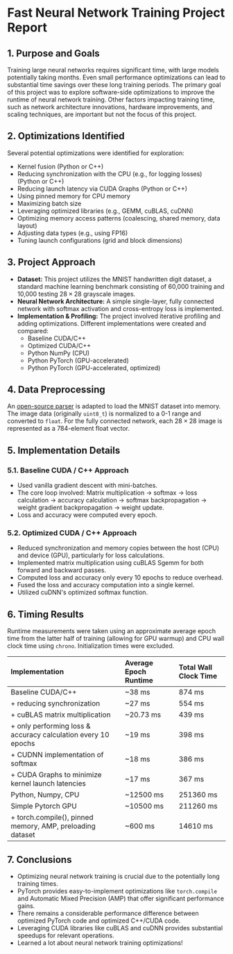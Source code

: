 # Fast Neural Network Training Project Report

## 1. Purpose and Goals

Training large neural networks requires significant time, with large models potentially taking months. Even small performance optimizations can lead to substantial time savings over these long training periods. The primary goal of this project was to explore software-side optimizations to improve the runtime of neural network training. Other factors impacting training time, such as network architecture innovations, hardware improvements, and scaling techniques, are important but not the focus of this project.

## 2. Optimizations Identified

Several potential optimizations were identified for exploration:

* Kernel fusion (Python or C++)
* Reducing synchronization with the CPU (e.g., for logging losses) (Python or C++)
* Reducing launch latency via CUDA Graphs (Python or C++)
* Using pinned memory for CPU memory
* Maximizing batch size
* Leveraging optimized libraries (e.g., GEMM, cuBLAS, cuDNN)
* Optimizing memory access patterns (coalescing, shared memory, data layout)
* Adjusting data types (e.g., using FP16)
* Tuning launch configurations (grid and block dimensions)

## 3. Project Approach

* **Dataset:** This project utilizes the MNIST handwritten digit dataset, a standard machine learning benchmark consisting of 60,000 training and 10,000 testing $28\times28$ grayscale images.
* **Neural Network Architecture:** A simple single-layer, fully connected network with softmax activation and cross-entropy loss is implemented.
* **Implementation & Profiling:** The project involved iterative profiling and adding optimizations. Different implementations were created and compared:
    * Baseline CUDA/C++
    * Optimized CUDA/C++
    * Python NumPy (CPU)
    * Python PyTorch (GPU-accelerated)
    * Python PyTorch (GPU-accelerated, optimized)

## 4. Data Preprocessing

An [open-source parser](https://github.com/wichtounet/mnist/tree/master) is adapted to load the MNIST dataset into memory. The image data (originally `uint8_t`) is normalized to a 0-1 range and converted to `float`. For the fully connected network, each $28\times28$ image is represented as a 784-element float vector.

## 5. Implementation Details

### 5.1. Baseline CUDA / C++ Approach

* Used vanilla gradient descent with mini-batches.
* The core loop involved: Matrix multiplication -> softmax -> loss calculation -> accuracy calculation -> softmax backpropagation -> weight gradient backpropagation -> weight update.
* Loss and accuracy were computed every epoch.

### 5.2. Optimized CUDA / C++ Approach

* Reduced synchronization and memory copies between the host (CPU) and device (GPU), particularly for loss calculations.
* Implemented matrix multiplication using cuBLAS Sgemm for both forward and backward passes.
* Computed loss and accuracy only every 10 epochs to reduce overhead.
* Fused the loss and accuracy computation into a single kernel.
* Utilized cuDNN's optimized softmax function.

## 6. Timing Results

Runtime measurements were taken using an approximate average epoch time from the latter half of training (allowing for GPU warmup) and CPU wall clock time using `chrono`. Initialization times were excluded.

| Implementation                                                           | Average Epoch Runtime | Total Wall Clock Time |
| :----------------------------------------------------------------------- | :-------------------- | :-------------------- |
| Baseline CUDA/C++                                                        | ~38 ms                | 874 ms                |
| + reducing synchronization                                               | ~27 ms                | 554 ms                |
| + cuBLAS matrix multiplication                                           | ~20.73 ms             | 439 ms                |
| + only performing loss & accuracy calculation every 10 epochs            | ~19 ms                | 398 ms                |
| + CUDNN implementation of softmax                                        | ~18 ms                | 386 ms                |
| + CUDA Graphs to minimize kernel launch latencies                        | ~17 ms                | 367 ms                |
| Python, Numpy, CPU                                                       | ~12500 ms             | 251360 ms             |
| Simple Pytorch GPU                                                       | ~10500 ms             | 211260 ms             |
| + torch.compile(), pinned memory, AMP, preloading dataset                | ~600 ms               | 14610 ms              |

## 7. Conclusions

* Optimizing neural network training is crucial due to the potentially long training times.
* PyTorch provides easy-to-implement optimizations like `torch.compile` and Automatic Mixed Precision (AMP) that offer significant performance gains.
* There remains a considerable performance difference between optimized PyTorch code and optimized C++/CUDA code.
* Leveraging CUDA libraries like cuBLAS and cuDNN provides substantial speedups for relevant operations.
* Learned a lot about neural network training optimizations! 
